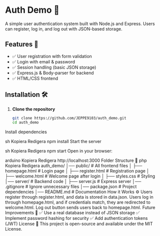 # Auth Demo 🚀

A simple user authentication system built with Node.js and Express. Users can register, log in, and log out with JSON-based storage.

## Features 🌟
- ✅ User registration with form validation
- ✅ Login with email & password
- ✅ Session handling (basic JSON storage)
- ✅ Express.js & Body-parser for backend
- ✅ HTML/CSS frontend

## Installation 🛠
1. **Clone the repository**  
   ```sh
   git clone https://github.com/JEPPE9103/auth_demo.git
   cd auth_demo
Install dependencies

sh
Kopiera
Redigera
npm install
Start the server

sh
Kopiera
Redigera
npm start
Open in your browser:

arduino
Kopiera
Redigera
http://localhost:3000
Folder Structure 📁
php
Kopiera
Redigera
auth_demo/
│── public/            # All frontend files
│   ├── homepage.html  # Login page
│   ├── register.html  # Registration page
│   ├── welcome.html   # Welcome page after login
│   ├── styles.css     # Styling
│── server/            # Backend code
│   ├── server.js      # Express server
│── .gitignore         # Ignore unnecessary files
│── package.json       # Project dependencies
│── README.md          # Documentation
How it Works ⚙️
Users register through register.html, and data is stored in data.json.
Users log in through homepage.html, and if credentials match, they are redirected to welcome.html.
Log out button sends users back to homepage.html.
Future Improvements 🚀
✅ Use a real database instead of JSON storage
✅ Implement password hashing for security
✅ Add authentication tokens (JWT)
License 📜
This project is open-source and available under the MIT License.
